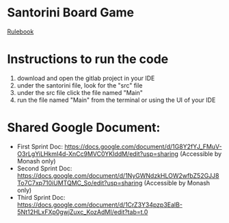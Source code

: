 # Santorini Board Game
[Rulebook](https://cdn.1j1ju.com/medias/fc/ec/5d-santorini-rulebook.pdf)

# Instructions to run the code
1) download and open the gitlab project in your IDE
2) under the santorini file, look for the "src" file
3) under the src file click the file named "Main"
4) run the file named "Main" from the terminal or using the UI of your IDE

# Shared Google Document:
- First Sprint Doc: https://docs.google.com/document/d/1G8Y2fYJ_FMuV-O3rLgYiLHkmI4d-XnCc9MVC0YKIddM/edit?usp=sharing (Accessible by Monash only) 
- Second Sprint Doc: https://docs.google.com/document/d/1NyGWNdzkHLOW2wfbZ52GJJ8To7C7xp710iUMTQMC_So/edit?usp=sharing (Accessible by Monash only)
- Third Sprint Doc: https://docs.google.com/document/d/1CrZ3Y34pzp3EalB-5Nt12HLxFXp0gwjZuxc_KozAdMI/edit?tab=t.0
